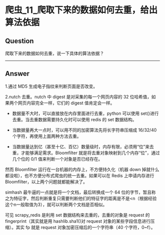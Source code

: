 # 爬虫_11_爬取下来的数据如何去重，给出算法依据


## Question
爬取下来的数据如何去重，说一下具体的算法依据？

----

## Answer
1.通过 MD5 生成电子指纹来判断页面是否改变。

2.nutch 去重。nutch 中 digest 是对采集的每一个网页内容的 32 位哈希值，如果两个网页内容完全一样，它们的 digest 值肯定会一样。

- 数据量不大时，可以直接放在内存里面进行去重，python 可以使用 set()进行去重。当去重数据需要持久化时可以使用 redis 的 set 数据结构。

- 当数据量再大一点时，可以用不同的加密算法先将长字符串压缩成 16/32/40 个字符，再使用上面两种方法去重。

- 当数据量达到亿（甚至十亿、百亿）数量级时，内存有限，必须用“位”来去重，才能够满足需求。Bloomfilter 就是将去重对象映射到几个内存“位”，通过几个位的 0/1 值来判断一个对象是否已经存在。

然而 Bloomfilter 运行在一台机器的内存上，不方便持久化（机器 down 掉就什么都没啦），也不方便分布式爬虫的统一去重。如果可以在 Redis 上申请内存进行 Bloomfilter，以上两个问题就都能解决了。

simhash 最牛逼的一点就是将一个文档，最后转换成一个 64 位的字节，暂且称之为特征字，然后判断重复只需要判断他们的特征字的距离是不是<n（根据经验这个n一般取值为3），就可以判断两个文档是否相似。

可见 scrapy_redis 是利用 set 数据结构来去重的，去重的对象是 request 的 fingerprint（其实就是用 hashlib.sha1()对 request 对象的某些字段信息进行压缩）。其实 fp 就是 request 对象加密压缩后的一个字符串（40 个字符，0~f）。